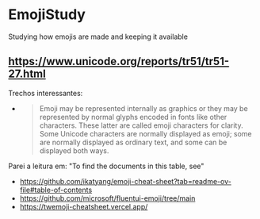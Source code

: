 # EmojiStudy

Studying how emojis are made and keeping it available

## <https://www.unicode.org/reports/tr51/tr51-27.html>

Trechos interessantes:

- > Emoji may be represented internally as graphics or they may be represented by normal glyphs encoded in fonts like other characters. These latter are called emoji characters for clarity. Some Unicode characters are normally displayed as emoji; some are normally displayed as ordinary text, and some can be displayed both ways.

Parei a leitura em: "To find the documents in this table, see"

- <https://github.com/ikatyang/emoji-cheat-sheet?tab=readme-ov-file#table-of-contents>
- <https://github.com/microsoft/fluentui-emoji/tree/main>
- <https://twemoji-cheatsheet.vercel.app/>
